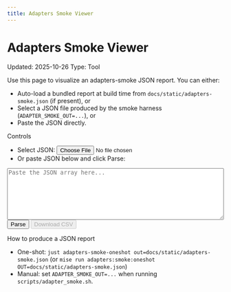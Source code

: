 ```yaml
---
title: Adapters Smoke Viewer
---
```


# Adapters Smoke Viewer
Updated: 2025-10-26
Type: Tool

Use this page to visualize an adapters-smoke JSON report. You can either:

- Auto-load a bundled report at build time from `docs/static/adapters-smoke.json` (if present), or
- Select a JSON file produced by the smoke harness (`ADAPTER_SMOKE_OUT=...`), or
- Paste the JSON directly.

Controls

- Select JSON: <input type="file" id="file" accept="application/json" />
- Or paste JSON below and click Parse:

<textarea id="paste" style="width:100%;min-height:120px" placeholder="Paste the JSON array here..."></textarea>
<br />
<button id="parse" class="md-button">Parse</button>
<button id="downloadCsv" class="md-button" disabled>Download CSV</button>
<div id="summary"></div>
<div id="table"></div>

<script>
(function(){
  const byId = (id) => document.getElementById(id);
  const file = byId('file');
  const paste = byId('paste');
  const parseBtn = byId('parse');
  const tableDiv = byId('table');
  const summaryDiv = byId('summary');
  const dlBtn = byId('downloadCsv');
  let current = [];

  function cnt(v){ return Array.isArray(v) ? v.length : 0; }
  function toCsv(rows){
    const cols = ['path','id','version','ok','errors','warnings','advisories','validate_ms','health_probe_ms'];
    const esc = (s)=>`"${String(s??'').replaceAll('"','""')}"`;
    const lines = [cols.join(',')];
    for (const r of rows){
      lines.push(cols.map(c=>esc(r[c])).join(','));
    }
    return lines.join('\n');
  }
  function render(rows){
    current = rows || [];
    const total = current.length;
    const oks = current.filter(r=>r.ok).length;
    const errs = current.reduce((a,r)=>a+cnt(r.errors),0);
    const warns = current.reduce((a,r)=>a+cnt(r.warnings),0);
    const advs = current.reduce((a,r)=>a+cnt(r.advisories),0);
    summaryDiv.innerHTML = `<p><strong>Summary:</strong> files=${total} ok=${oks} errors=${errs} warnings=${warns} advisories=${advs}</p>`;
    const hdr = ['manifest','ok','errors','warnings','advisories','validate_ms','health_ms'];
    const rowsHtml = current.map(r=>`<tr>
      <td style="word-break:break-all">${r.path||''}</td>
      <td>${r.ok?'yes':'no'}</td>
      <td style="text-align:right">${cnt(r.errors)}</td>
      <td style="text-align:right">${cnt(r.warnings)}</td>
      <td style="text-align:right">${cnt(r.advisories)}</td>
      <td style="text-align:right">${r.validate_ms||0}</td>
      <td style="text-align:right">${r.health_probe_ms||0}</td>
    </tr>`).join('');
    tableDiv.innerHTML = `<table><thead><tr>${hdr.map(h=>`<th>${h}</th>`).join('')}</tr></thead><tbody>${rowsHtml}</tbody></table>`;
    dlBtn.disabled = total === 0;
  }
  function parseText(text){
    try { const data = JSON.parse(text); if (Array.isArray(data)) render(data); }
    catch (e){ alert('Invalid JSON'); }
  }
  file.addEventListener('change', async (e)=>{
    const f = e.target.files && e.target.files[0]; if (!f) return;
    const text = await f.text(); parseText(text);
  });
  parseBtn.addEventListener('click', ()=> parseText(paste.value || '[]'));
  dlBtn.addEventListener('click', ()=>{
    const csv = toCsv(current);
    const blob = new Blob([csv], {type:'text/csv'});
    const a = document.createElement('a');
    a.href = URL.createObjectURL(blob);
    a.download = 'adapters-smoke.csv';
    a.click();
  });
  // Attempt to auto-load docs/static/adapters-smoke.json if present
  fetch('adapters-smoke.json', {cache:'no-store'}).then(r=>{ if (r.ok) return r.json(); throw 0; }).then(render).catch(()=>{});
})();
</script>

How to produce a JSON report

- One-shot: `just adapters-smoke-oneshot out=docs/static/adapters-smoke.json` (or `mise run adapters:smoke:oneshot OUT=docs/static/adapters-smoke.json`)
- Manual: set `ADAPTER_SMOKE_OUT=...` when running `scripts/adapter_smoke.sh`.

